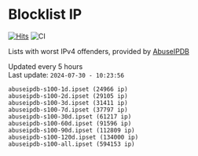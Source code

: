 # Blocklist IP

[![Hits](https://hits.seeyoufarm.com/api/count/incr/badge.svg?url=https%3A%2F%2Fgithub.com%2Fborestad%2Fblocklist-ip%2F&count_bg=%2379C83D&title_bg=%23555555&icon=&icon_color=%23E7E7E7&title=hits&edge_flat=false)](https://hits.seeyoufarm.com)  ![CI](https://img.shields.io/github/workflow/status/borestad/blocklist-ip/CI?style=flat-square)

Lists with worst IPv4 offenders, provided by [AbuseIPDB](https://www.abuseipdb.com/)

<!-- FOOTER-PLACEHOLDER -->
Updated every 5 hours<br>
Last update: `2024-07-30 - 10:23:56`
```
abuseipdb-s100-1d.ipset (24966 ip)
abuseipdb-s100-2d.ipset (29105 ip)
abuseipdb-s100-3d.ipset (31411 ip)
abuseipdb-s100-7d.ipset (37797 ip)
abuseipdb-s100-30d.ipset (61217 ip)
abuseipdb-s100-60d.ipset (91596 ip)
abuseipdb-s100-90d.ipset (112809 ip)
abuseipdb-s100-120d.ipset (134000 ip)
abuseipdb-s100-all.ipset (594153 ip)
```
